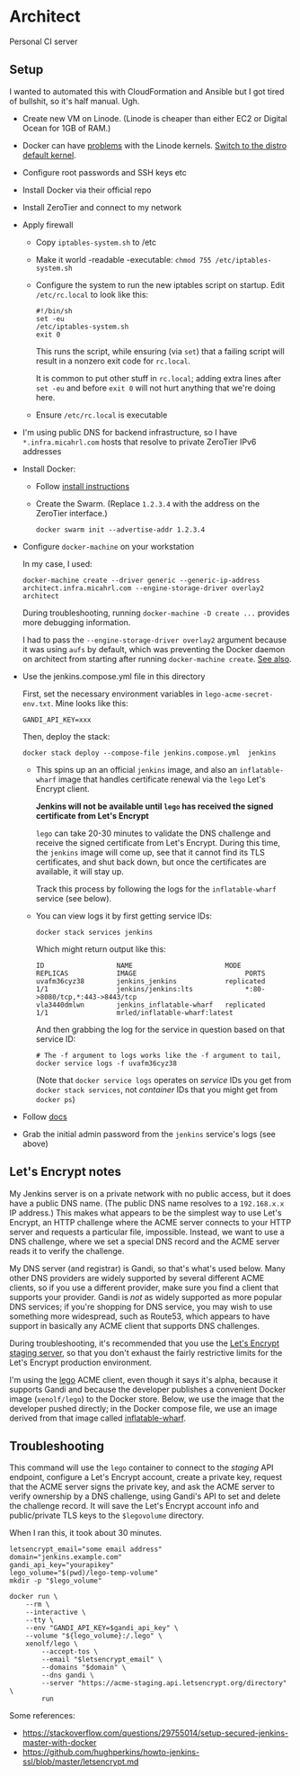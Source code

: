 # Architect

Personal CI server

## Setup

I wanted to automated this with CloudFormation and Ansible but I got tired of bullshit, so it's half manual. Ugh.

 -  Create new VM on Linode. (Linode is cheaper than either EC2 or Digital Ocean for 1GB of RAM.)

 -  Docker can have [problems](https://forum.linode.com/viewtopic.php?t=13995&sid=223987b585a4ce92f5186485a2be2990) with the Linode kernels. [Switch to the distro default kernel](https://linode.com/docs/tools-reference/custom-kernels-distros/run-a-distribution-supplied-kernel-with-kvm).

 -  Configure root passwords and SSH keys etc

 -  Install Docker via their official repo

 -  Install ZeroTier and connect to my network

 -  Apply firewall

     -  Copy `iptables-system.sh` to /etc

     -  Make it world -readable -executable: `chmod 755 /etc/iptables-system.sh`

     -  Configure the system to run the new iptables script on startup. Edit `/etc/rc.local` to look like this:

            #!/bin/sh
            set -eu
            /etc/iptables-system.sh
            exit 0

        This runs the script, while ensuring (via `set`) that a failing script will result in a nonzero exit code for `rc.local`.

        It is common to put other stuff in `rc.local`; adding extra lines after `set -eu` and before `exit 0` will not hurt anything that we're doing here.

     -  Ensure `/etc/rc.local` is executable

 -  I'm using public DNS for backend infrastructure, so I have `*.infra.micahrl.com` hosts that resolve to private ZeroTier IPv6 addresses

 -  Install Docker:

     -  Follow [install instructions](https://docs.docker.com/engine/installation/linux/docker-ce/debian/#install-using-the-repository)

     -  Create the Swarm. (Replace `1.2.3.4` with the address on the ZeroTier interface.)

            docker swarm init --advertise-addr 1.2.3.4

 -  Configure `docker-machine` on your workstation

    In my case, I used:

        docker-machine create --driver generic --generic-ip-address architect.infra.micahrl.com --engine-storage-driver overlay2 architect

    During troubleshooting, running `docker-machine -D create ...` provides more debugging information.

    I had to pass the `--engine-storage-driver overlay2` argument
    because it was using `aufs` by default,
    which was preventing the Docker daemon on architect from starting
    after running `docker-machine create`.
    [See also](https://github.com/docker/machine/issues/4197).

 -  Use the jenkins.compose.yml file in this directory

    First, set the necessary environment variables in `lego-acme-secret-env.txt`.
    Mine looks like this:

        GANDI_API_KEY=xxx

    Then, deploy the stack:

        docker stack deploy --compose-file jenkins.compose.yml  jenkins

     -  This spins up an an official `jenkins` image,
        and also an `inflatable-wharf` image that handles certificate renewal
        via the `lego` Let's Encrypt client.

        **Jenkins will not be available until `lego` has received the signed certificate from Let's Encrypt**

        `lego` can take 20-30 minutes to validate the DNS challenge
        and receive the signed certificate from Let's Encrypt.
        During this time, the `jenkins` image will come up,
        see that it cannot find its TLS certificates,
        and shut back down,
        but once the certificates are available,
        it will stay up.

        Track this process by following the logs for the `inflatable-wharf` service
        (see below).

     -  You can view logs it by first getting service IDs:

            docker stack services jenkins

        Which might return output like this:

            ID                  NAME                       MODE                REPLICAS            IMAGE                           PORTS
            uvafm36cyz38        jenkins_jenkins            replicated          1/1                 jenkins/jenkins:lts             *:80->8080/tcp,*:443->8443/tcp
            vla3440dmlwn        jenkins_inflatable-wharf   replicated          1/1                 mrled/inflatable-wharf:latest   

        And then grabbing the log for the service in question based on that service ID:

            # The -f argument to logs works like the -f argument to tail,
            docker service logs -f uvafm36cyz38

        (Note that `docker service logs` operates on _service_ IDs you get from `docker stack services`,
        not _container_ IDs that you might get from `docker ps`)

 -  Follow [docs](https://github.com/jenkinsci/docker/blob/master/README.md)

 -  Grab the initial admin password from the `jenkins` service's logs (see above)

## Let's Encrypt notes

My Jenkins server is on a private network with no public access, but it does have a public DNS name. (The public DNS name resolves to a `192.168.x.x` IP address.) This makes what appears to be the simplest way to use Let's Encrypt, an HTTP challenge where the ACME server connects to your HTTP server and requests a particular file, impossible. Instead, we want to use a DNS challenge, where we set a special DNS record and the ACME server reads it to verify the challenge.

My DNS server (and registrar) is Gandi, so that's what's used below. Many other DNS providers are widely supported by several different ACME clients, so if you use a different provider, make sure you find a client that supports your provider. Gandi is *not* as widely supported as more popular DNS services; if you're shopping for DNS service, you may wish to use something more widespread, such as Route53, which appears to have support in basically any ACME client that supports DNS challenges.

During troubleshooting,
it's recommended that you use the [Let's Encrypt staging server](https://letsencrypt.org/docs/staging-environment/),
so that you don't exhaust the fairly restrictive limits
for the Let's Encrypt production environment.

I'm using the [lego](https://github.com/xenolf/lego) ACME client,
even though it says it's alpha,
because it supports Gandi
and because the developer publishes a convenient Docker image (`xenolf/lego`) to the Docker store.
Below, we use the image that the developer pushed directly;
in the Docker compose file,
we use an image derived from that image called [inflatable-wharf](https://github.com/mrled/inflatable-wharf).

## Troubleshooting

This command will use the `lego` container to connect to the _staging_ API endpoint,
configure a Let's Encrypt account,
create a private key,
request that the ACME server signs the private key,
and ask the ACME server to verify ownership by a DNS challenge,
using Gandi's API to set and delete the challenge record.
It will save the Let's Encrypt account info
and public/private TLS keys to the `$legovolume` directory.

When I ran this, it took about 30 minutes.

    letsencrypt_email="some email address"
    domain="jenkins.example.com"
    gandi_api_key="yourapikey"
    lego_volume="$(pwd)/lego-temp-volume"
    mkdir -p "$lego_volume"

    docker run \
        --rm \
        --interactive \
        --tty \
        --env "GANDI_API_KEY=$gandi_api_key" \
        --volume "${lego_volume}:/.lego" \
        xenolf/lego \
            --accept-tos \
            --email "$letsencrypt_email" \
            --domains "$domain" \
            --dns gandi \
            --server "https://acme-staging.api.letsencrypt.org/directory" \
            run

Some references:

- <https://stackoverflow.com/questions/29755014/setup-secured-jenkins-master-with-docker>
- <https://github.com/hughperkins/howto-jenkins-ssl/blob/master/letsencrypt.md>
